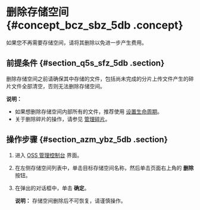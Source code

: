 # 删除存储空间 {#concept_bcz_sbz_5db .concept}

如果您不再需要存储空间，请将其删除以免进一步产生费用。

## 前提条件 {#section_q5s_sfz_5db .section}

删除存储空间之前请确保其中存储的文件，包括尚未完成的分片上传文件产生的碎片文件全部清空，否则无法删除存储空间。

**说明：** 

-   如果想删除存储空间内部所有的文件，推荐使用 [设置生命周期](intl.zh-CN/控制台用户指南/管理存储空间/设置生命周期.md#)。
-   关于删除碎片的操作，请参见 [管理碎片](intl.zh-CN/控制台用户指南/管理碎片.md#)。

## 操作步骤 {#section_azm_ybz_5db .section}

1.  进入 [OSS 管理控制台](https://oss.console.aliyun.com/) 界面。
2.  在左侧存储空间列表中，单击目标存储空间名称，然后单击页面右上角的 **删除** 按钮。
3.  在弹出的对话框中，单击 **确定**。

    **说明：** 存储空间删除后不可恢复，请谨慎操作。


